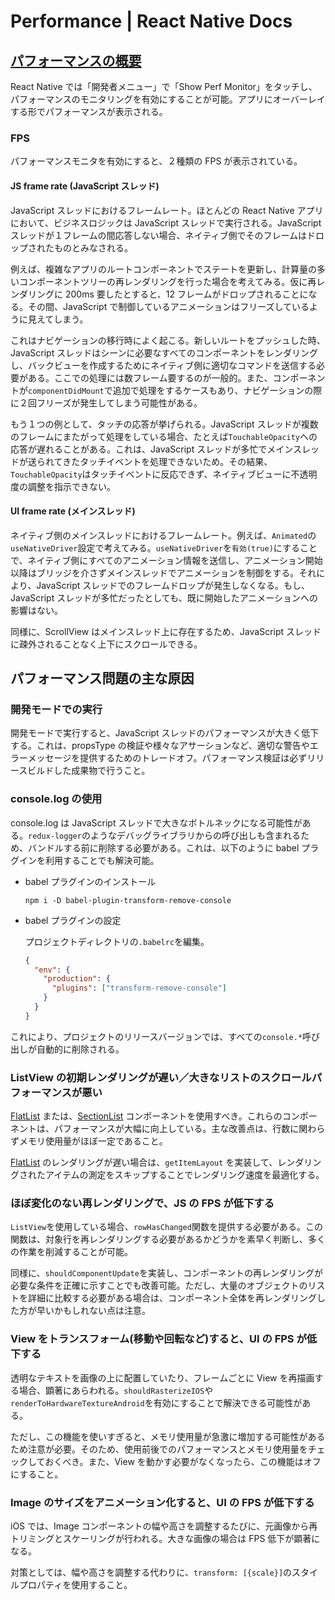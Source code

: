 # Performance | React Native Docs

## [パフォーマンスの概要](https://reactnative.dev/docs/performance)

React Native では「開発者メニュー」で「Show Perf Monitor」をタッチし、パフォーマンスのモニタリングを有効にすることが可能。アプリにオーバーレイする形でパフォーマンスが表示される。

### FPS

パフォーマンスモニタを有効にすると、２種類の FPS が表示されている。

#### JS frame rate (JavaScript スレッド)

JavaScript スレッドにおけるフレームレート。ほとんどの React Native アプリにおいて、ビジネスロジックは JavaScript スレッドで実行される。JavaScript スレッドが１フレームの間応答しない場合、ネイティブ側でそのフレームはドロップされたものとみなされる。

例えば、複雑なアプリのルートコンポーネントでステートを更新し、計算量の多いコンポーネントツリーの再レンダリングを行った場合を考えてみる。仮に再レンダリングに 200ms 要したとすると、12 フレームがドロップされることになる。その間、JavaScript で制御しているアニメーションはフリーズしているように見えてしまう。

これはナビゲーションの移行時によく起こる。新しいルートをプッシュした時、JavaScript スレッドはシーンに必要なすべてのコンポーネントをレンダリングし、バックビューを作成するためにネイティブ側に適切なコマンドを送信する必要がある。ここでの処理には数フレーム要するのが一般的。また、コンポーネントが`componentDidMount`で追加で処理をするケースもあり、ナビゲーションの際に２回フリーズが発生してしまう可能性がある。

もう１つの例として、タッチの応答が挙げられる。JavaScript スレッドが複数のフレームにまたがって処理をしている場合、たとえば`TouchableOpacity`への応答が遅れることがある。これは、JavaScript スレッドが多忙でメインスレッドが送られてきたタッチイベントを処理できないため。その結果、`TouchableOpacity`はタッチイベントに反応できず、ネイティブビューに不透明度の調整を指示できない。

#### UI frame rate (メインスレッド)

ネイティブ側のメインスレッドにおけるフレームレート。例えば、`Animated`の`useNativeDriver`設定で考えてみる。`useNativeDriver`を`有効(true)`にすることで、ネイティブ側にすべてのアニメーション情報を送信し、アニメーション開始以降はブリッジを介さずメインスレッドでアニメーションを制御をする。それにより、JavaScript スレッドでのフレームドロップが発生しなくなる。もし、JavaScript スレッドが多忙だったとしても、既に開始したアニメーションへの影響はない。

同様に、ScrollView はメインスレッド上に存在するため、JavaScript スレッドに疎外されることなく上下にスクロールできる。

## パフォーマンス問題の主な原因

### 開発モードでの実行

開発モードで実行すると、JavaScript スレッドのパフォーマンスが大きく低下する。これは、propsType の検証や様々なアサーションなど、適切な警告やエラーメッセージを提供するためのトレードオフ。パフォーマンス検証は必ずリリースビルドした成果物で行うこと。

### console.log の使用

console.log は JavaScript スレッドで大きなボトルネックになる可能性がある。`redux-logger`のようなデバッグライブラリからの呼び出しも含まれるため、バンドルする前に削除する必要がある。これは、以下のように babel プラグインを利用することでも解決可能。

- babel プラグインのインストール

  ```shell
  npm i -D babel-plugin-transform-remove-console
  ```

- babel プラグインの設定

  プロジェクトディレクトリの`.babelrc`を編集。

  ```json
  {
    "env": {
      "production": {
        "plugins": ["transform-remove-console"]
      }
    }
  }
  ```

これにより、プロジェクトのリリースバージョンでは、すべての`console.*`呼び出しが自動的に削除される。

### ListView の初期レンダリングが遅い／大きなリストのスクロールパフォーマンスが悪い

[FlatList][] または、[SectionList][] コンポーネントを使用すべき。これらのコンポーネントは、パフォーマンスが大幅に向上している。主な改善点は、行数に関わらずメモリ使用量がほぼ一定であること。

[FlatList][] のレンダリングが遅い場合は、`getItemLayout` を実装して、レンダリングされたアイテムの測定をスキップすることでレンダリング速度を最適化する。

### ほぼ変化のない再レンダリングで、JS の FPS が低下する

`ListView`を使用している場合、`rowHasChanged`関数を提供する必要がある。この関数は、対象行を再レンダリングする必要があるかどうかを素早く判断し、多くの作業を削減することが可能。

同様に、`shouldComponentUpdate`を実装し、コンポーネントの再レンダリングが必要な条件を正確に示すことでも改善可能。ただし、大量のオブジェクトのリストを詳細に比較する必要がある場合は、コンポーネント全体を再レンダリングした方が早いかもしれない点は注意。

### View をトランスフォーム(移動や回転など)すると、UI の FPS が低下する

透明なテキストを画像の上に配置していたり、フレームごとに View を再描画する場合、顕著にあらわれる。`shouldRasterizeIOS`や`renderToHardwareTextureAndroid`を有効にすることで解決できる可能性がある。

ただし、この機能を使いすぎると、メモリ使用量が急激に増加する可能性があるため注意が必要。そのため、使用前後でのパフォーマンスとメモリ使用量をチェックしておくべき。また、View を動かす必要がなくなったら、この機能はオフにすること。

### Image のサイズをアニメーション化すると、UI の FPS が低下する

iOS では、Image コンポーネントの幅や高さを調整するたびに、元画像から再トリミングとスケーリングが行われる。大きな画像の場合は FPS 低下が顕著になる。

対策としては、幅や高さを調整する代わりに、`transform: [{scale}]`のスタイルプロパティを使用すること。

[flatlist]: https://reactnative.dev/docs/flatlist
[sectionlist]: https://reactnative.dev/docs/sectionlist
